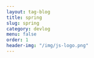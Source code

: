 ```yaml
---
layout: tag-blog
title: spring
slug: spring
category: devlog
menu: false
order: 1
header-img: "/img/js-logo.png"
---
```

